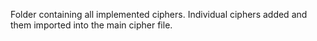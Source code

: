 Folder containing all implemented ciphers.
Individual ciphers added and them imported into the main cipher file.
